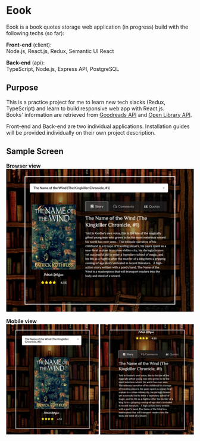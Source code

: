 # Eook
Eook is a book quotes storage web application (in progress) build with the following techs (so far):  
  
**Front-end** (client):  
Node.js, React.js, Redux, Semantic UI React  
  
**Back-end** (api):  
TypeScript, Node.js, Express API, PostgreSQL

## Purpose
This is a practice project for me to learn new tech slacks (Redux, TypeScript) and learn to build responsive web app with React.js.  
Books' information are retrieved from [Goodreads API](https://www.goodreads.com/api) and [Open Library API](https://openlibrary.org/developers/api).  

Front-end and Back-end are two individual applications. Installation guides will be provided individually on their own project description. 

## Sample Screen
**Browser view**
![interface_browser](client/public/Eook_browser.png)

**Mobile view**
![interface_mobile](client/public/Eook_mobile.jpg)
